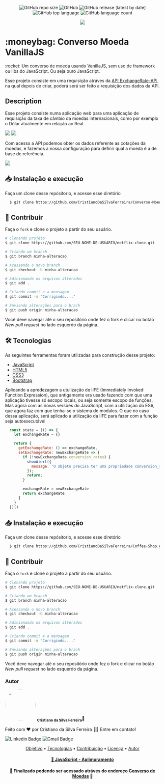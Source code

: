 <p align="center">
  <img alt="GitHub repo size" src="https://img.shields.io/github/repo-size/CristianoDaSilvaFerreira/Converso-Moeda-VanillaJS?style=plastic"> <img alt="GitHub" src="https://img.shields.io/github/license/CristianoDaSilvaFerreira/Converso-Moeda-VanillaJS"> <img alt="GitHub release (latest by date)" src="https://img.shields.io/github/v/release/CristianoDaSilvaFerreira/Converso-Moeda-VanillaJS"> <img alt="GitHub top language" src="https://img.shields.io/github/languages/top/CristianoDaSilvaFerreira/Converso-Moeda-VanillaJS"> <img alt="GitHub language count" src="https://img.shields.io/github/languages/count/CristianoDaSilvaFerreira/Converso-Moeda-VanillaJS">
</p>

<p align="center">
 <img src="https://img.shields.io/static/v1?label=Deveoper&message=CristianoFerreira&color=7159c1&style=for-the-badge&logo=ghost"/>
</p>


<h1>:moneybag: Converso Moeda VanillaJS</h1>

<p>:rocket: Um converso de moeda usando VanillaJS, sem uso de framework ou libs do JavaScript. Ou seja puro JavaScript.</p>


<p>Esse projeto consiste em uma requisição atráves da <a href="https://www.exchangerate-api.com/" target="_blank">API ExchangeRate-API</a>, na qual depois de criar, poderá será ser feito a requisição dos dados da API. 
  
<h2>Description</h2>
<p>Esse projeto consiste numa aplicação web para uma aplicação de requisição da taxa de câmbio da moedas internacionais, como por exemplo o Dólar atualmente em relação ao Real</p>
<img src="https://user-images.githubusercontent.com/68359459/142724197-c4faa4ba-6324-4974-b2a8-16ffbd40534f.png">

<img src="https://user-images.githubusercontent.com/68359459/142711129-d79b52f7-c46d-4cd5-aa85-b3c261dad558.png">


<p>Com acesso a API podemos obter os dados referente as cotações da moedas, e fazemos a nossa configuração para definir qual a moeda é a de base de referência.</p>
<img src="https://user-images.githubusercontent.com/68359459/129281094-c64baf35-32d9-42e4-89bd-a0d63309353e.png">


## 📥 Instalação e execução
Faça um clone desse repósitorio, e acesse esse diretório
```bash
  $ git clone https://github.com/CristianoDaSilvaFerreira/Converso-Moeda-VanillaJS.git
```

## :muscle: Contribuir

Faça o `fork` e clone o projeto a partir do seu usuário.

```bash
# Clonando projeto
$ git clone https://github.com/SEU-NOME-DE-USUARIO/netflix-clone.git

# Criando um branch
$ git branch minha-alteracao

# Acessando o novo branch
$ git checkout -b minha-alteracao

# Adicionando os arquivos alterados
$ git add .

# Criando commit e a mensagem
$ git commit -m "Corrigindo...."

# Enviando alterações para o brach
$ git push origin minha-alteracao
```
Você deve navegar até o seu repositório onde fez o fork e clicar no botão *New pull request* no lado esquerdo da página.

<h2>🛠 Tecnologias</h3>
As seguintes ferramentas foram utilizadas para construção desse projeto:
<ul>
	<li><a href="https://developer.mozilla.org/pt-BR/docs/Web/JavaScript">JavaScript</a> </li>
	<li><a href="https://www.w3schools.com/html/">HTML5</a></li>
	<li><a href="https://www.w3schools.com/css/">CSS3</a></li>
	<li><a href="https://getbootstrap.com/">Bootstrap</a></li>
</ul>
 


<p>Aplicando a apredezagem a utulização de IIFE (Immediately Invoked Function Expression), que antigamente era usado fazendo com que uma aplicação tivesse só escopo locais, ou seja somente escopo de funções. Mas agora com as novas versões do JavaScript, com a utilização do ES6, que agora faz com que tenha-se o sistema de modulos. O que no caso dessa aplicação, será aplicado a utilização da IIFE para fazer com a função seja autoexecutável</p>

~~~javascript
  const state = (() => {
    let exchangeRate = {}

    return {
      getExchangeRate: () => exchangeRate,
      setExchangeRate: newExchangeRate => {
        if (!newExchangeRate.conversion_rates) {
          showAlert({ 
            message: 'O objeto precisa ter uma propriedade conversion_rates' 
          });
          return;
        }

        exchangeRate = newExchangeRate
        return exchangeRate
      }
    }
  })()
~~~

## 📥 Instalação e execução
Faça um clone desse repósitorio, e acesse esse diretório
```bash
  $ git clone https://github.com/CristianoDaSilvaFerreira/Coffee-Shop.git
```

## :muscle: Contribuir

Faça o `fork` e clone o projeto a partir do seu usuário.

```bash
# Clonando projeto
$ git clone https://github.com/SEU-NOME-DE-USUARIO/netflix-clone.git

# Criando um branch
$ git branch minha-alteracao

# Acessando o novo branch
$ git checkout -b minha-alteracao

# Adicionando os arquivos alterados
$ git add .

# Criando commit e a mensagem
$ git commit -m "Corrigindo...."

# Enviando alterações para o brach
$ git push origin minha-alteracao
```
Você deve navegar até o seu repositório onde fez o fork e clicar no botão *New pull request* no lado esquerdo da página.

 
<h3> Autor </h3>

<a>
 <img style="border-radius: 50%;" src="https://user-images.githubusercontent.com/68359459/128278200-0cba229d-615d-410c-8800-ef09d0367c35.jpg" width="100px;" alt=""/>
 <sub><b>Cristiano da Silva Ferreira</b></sub></a>🚀


<p>Feito com ❤️ por Cristiano da Silva Ferreira 👋🏽 Entre em contato!</p>

[![Linkedin Badge](https://img.shields.io/badge/-Cristiano-blue?style=flat-square&logo=Linkedin&logoColor=white&link=https://www.linkedin.com/in/cristiano-da-silva-ferreira/)](https://www.linkedin.com/in/cristiano-da-silva-ferreira/) 
[![Gmail Badge](https://img.shields.io/badge/-cristianodevsystemo@gmail.com-c14438?style=flat-square&logo=Gmail&logoColor=white&link=mailto:cristianodevsysten@gmail.com)](mailto:cristianodevsystem@gmail.com)


<p align="center">
 <a href="#objetivo">Objetivo</a> •
 <a href="#tecnologias">Tecnologias</a> • 
 <a href="#contribuicao">Contribuição</a> • 
 <a href="#licenc-a">Licença</a> • 
 <a href="#autor">Autor</a>
</p>

<h4 align="center">
    <a href="https://developer.mozilla.org/pt-BR/docs/Web/JavaScript">🔗 JavaScript - Aplimoramento</a>
</h4>


<h4 align="center"> 
	🚧  Finalizado podendo ser acessado atráves do endereço <a href="https://cristianosfmothe.github.io/Converso-Moeda-VanillaJS/">Converso de Moedas</a>  🚧	

 
</h4>





